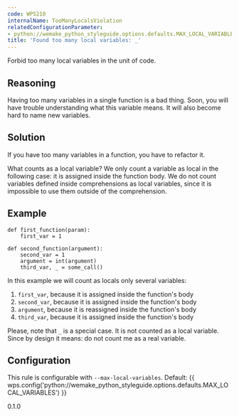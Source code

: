 ```yaml
---
code: WPS210
internalName: TooManyLocalsViolation
relatedConfigurationParameter:
- python://wemake_python_styleguide.options.defaults.MAX_LOCAL_VARIABLES
title: 'Found too many local variables: _'
---
```


Forbid too many local variables in the unit of code.

## Reasoning
Having too many variables in a single function is a bad thing. Soon,
you will have trouble understanding what this variable means. It
will also become hard to name new variables.

## Solution
If you have too many variables in a function, you have to refactor
it.

What counts as a local variable? We only count a variable as local in
the following case: it is assigned inside the function body. We do not
count variables defined inside comprehensions as local variables, since
it is impossible to use them outside of the comprehension.

## Example

    def first_function(param):
        first_var = 1
    
    def second_function(argument):
        second_var = 1
        argument = int(argument)
        third_var, _ = some_call()

In this example we will count as locals only several variables:

1.  `first_var`, because it is assigned inside the function's body
2.  `second_var`, because it is assigned inside the function's body
3.  `argument`, because it is reassigned inside the function's body
4.  `third_var`, because it is assigned inside the function's body

Please, note that `_` is a special case. It is not counted as a local
variable. Since by design it means: do not count me as a real variable.

## Configuration
This rule is configurable with `--max-local-variables`. Default:
{{ wps.config('python://wemake_python_styleguide.options.defaults.MAX_LOCAL_VARIABLES') }}

<div class="versionadded">

0.1.0

</div>